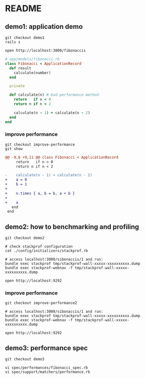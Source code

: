 # README

## demo1: application demo

```
git checkout demo1
rails s

open http://localhost:3000/fibonaccis
```

```ruby
# app/models/fibonacci.rb
class Fibonacci < ApplicationRecord
  def result
    calculate(number)
  end

  private

  def calculate(n) # bad performance method
    return   if n < 0
    return n if n < 2

    calculate(n - 1) + calculate(n - 2)
  end
end
```

### improve performance

```
git checkout improve-performance
git show
```

```diff
@@ -9,6 +9,11 @@ class Fibonacci < ApplicationRecord
     return   if n < 0
     return n if n < 2

-    calculate(n - 1) + calculate(n - 2)
+    a = 0
+    b = 1
+
+    n.times { a, b = b, a + b }
+
+    a
   end
 end
```

## demo2: how to benchmarking and profiling

```
git checkout demo2

# check stackprof configuration
cat ./config/initializers/stackprof.rb

# access localhost:3000/sibonaccis/1 and run:
bundle exec stackprof tmp/stackprof-wall-xxxxx-xxxxxxxxxx.dump
bundle exec stackprof-webnav -f tmp/stackprof-wall-xxxxx-xxxxxxxxxx.dump

open http://localhost:9292
```

### improve performance

```
git checkout improve-performance2

# access localhost:3000/sibonaccis/1 and run:
bundle exec stackprof tmp/stackprof-wall-xxxxx-xxxxxxxxxx.dump
bundle exec stackprof-webnav -f tmp/stackprof-wall-xxxxx-xxxxxxxxxx.dump

open http://localhost:9292
```

## demo3: performance spec

```
git checkout demo3

vi spec/performances/fibonacci_spec.rb
vi spec/support/matchers/performance.rb
```
